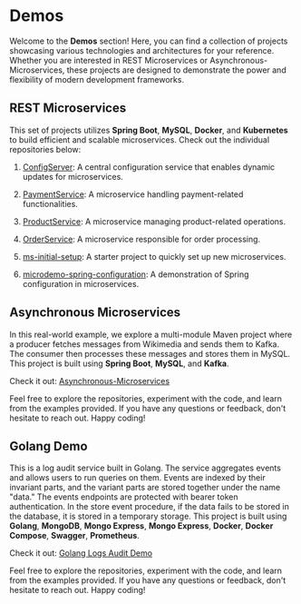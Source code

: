 # Demos

Welcome to the **Demos** section! Here, you can find a collection of projects showcasing various technologies and architectures for your reference. Whether you are interested in REST Microservices or Asynchronous-Microservices, these projects are designed to demonstrate the power and flexibility of modern development frameworks.

## REST Microservices

This set of projects utilizes **Spring Boot**, **MySQL**, **Docker**, and **Kubernetes** to build efficient and scalable microservices. Check out the individual repositories below:

1. [ConfigServer](https://github.com/dmanias/ConfigServer): A central configuration service that enables dynamic updates for microservices.

2. [PaymentService](https://github.com/dmanias/PaymentService): A microservice handling payment-related functionalities.

3. [ProductService](https://github.com/dmanias/ProductService): A microservice managing product-related operations.

4. [OrderService](https://github.com/dmanias/OrderService): A microservice responsible for order processing.

5. [ms-initial-setup](https://github.com/dmanias/ms-initial-setup): A starter project to quickly set up new microservices.

6. [microdemo-spring-configuration](https://github.com/dmanias/microdemo-spring-configuration): A demonstration of Spring configuration in microservices.

## Asynchronous Microservices

In this real-world example, we explore a multi-module Maven project where a producer fetches messages from Wikimedia and sends them to Kafka. The consumer then processes these messages and stores them in MySQL. This project is built using **Spring Boot**, **MySQL**, and **Kafka**.

Check it out: [Asynchronous-Microservices](https://github.com/dmanias/Asynchronous-Microservices)

Feel free to explore the repositories, experiment with the code, and learn from the examples provided. If you have any questions or feedback, don't hesitate to reach out. Happy coding!

## Golang Demo

This is a log audit service built in Golang. The service aggregates events and allows users to run queries on them. Events are indexed by their invariant parts, and the variant parts are stored together under the name "data." The events endpoints are protected with bearer token authentication. In the store event procedure, if the data fails to be stored in the database, it is stored in a temporary storage.
This project is built using **Golang**, **MongoDB**, **Mongo Express**, **Mongo Express**, **Docker**, **Docker Compose**, **Swagger**, **Prometheus**.


Check it out: [Golang Logs Audit Demo](https://github.com/dmanias/logs-audit)

Feel free to explore the repositories, experiment with the code, and learn from the examples provided. If you have any questions or feedback, don't hesitate to reach out. Happy coding!
